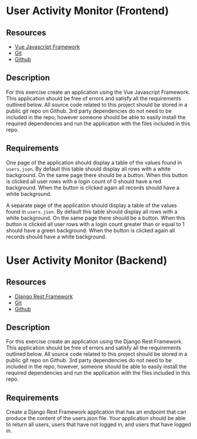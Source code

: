 # User Activity Monitor (Frontend)

## Resources

- [Vue Javascript Framework](https://vuejs.org/)
- [Git](https://git-scm.com/)
- [Github](https://github.com/)

## Description

For this exercise create an application using the Vue Javascript Framework. This application should be free of errors and satisfy all the requirements outlined below. All source code related to this project should be stored in a public git repo on Github. 3rd party dependencies do not need to be included in the repo, however someone should be able to easily install the required dependencies and run the application with the files included in this repo.

## Requirements

One page of the application should display a table of the values found in `users.json`. By default this table should display all rows with a white background. On the same page there should be a button. When this button is clicked all user rows with a login count of 0 should have a red background. When the button is clicked again all records should have a white background.

A separate page of the application should display a table of the values found in `users.json`. By default this table should display all rows with a white background. On the same page there should be a button. When this button is clicked all user rows with a login count greater than or equal to 1 should have a green background. When the button is clicked again all records should have a white background.

# User Activity Monitor (Backend)

## Resources

- [Django Rest Framework](https://www.django-rest-framework.org/)
- [Git](https://git-scm.com/)
- [Github](https://github.com/)

## Description

For this exercise create an application using the Django Rest Framework. This application should be free of errors and satisfy all the requirements outlined below. All source code related to this project should be stored in a public git repo on Github. 3rd party dependencies do not need to be included in the repo, however, someone should be able to easily install the required dependencies and run the application with the files included in this repo.

## Requirements

Create a Django Rest Framework application that has an endpoint that can produce the content of the users.json file. Your application should be able to return all users, users that have not logged in, and users that have logged in.
